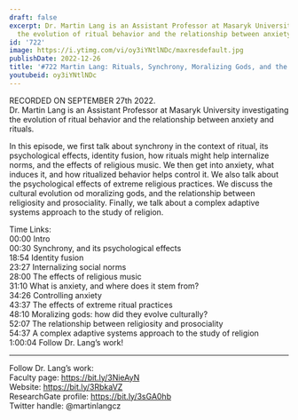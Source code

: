 ```yaml
---
draft: false
excerpt: Dr. Martin Lang is an Assistant Professor at Masaryk University investigating
  the evolution of ritual behavior and the relationship between anxiety and rituals.
id: '722'
image: https://i.ytimg.com/vi/oy3iYNtlNDc/maxresdefault.jpg
publishDate: 2022-12-26
title: '#722 Martin Lang: Rituals, Synchrony, Moralizing Gods, and the Study of Religion'
youtubeid: oy3iYNtlNDc
---
```

<div class="timelinks">

RECORDED ON SEPTEMBER 27th 2022.  
Dr. Martin Lang is an Assistant Professor at Masaryk University investigating the evolution of ritual behavior and the relationship between anxiety and rituals.

In this episode, we first talk about synchrony in the context of ritual, its psychological effects, identity fusion, how rituals might help internalize norms, and the effects of religious music. We then get into anxiety, what induces it, and how ritualized behavior helps control it. We also talk about the psychological effects of extreme religious practices. We discuss the cultural evolution od moralizing gods, and the relationship between religiosity and prosociality. Finally, we talk about a complex adaptive systems approach to the study of religion.

Time Links:  
<time>00:00</time> Intro  
<time>00:30</time> Synchrony, and its psychological effects  
<time>18:54</time> Identity fusion  
<time>23:27</time> Internalizing social norms  
<time>28:00</time> The effects of religious music  
<time>31:10</time> What is anxiety, and where does it stem from?  
<time>34:26</time> Controlling anxiety  
<time>43:37</time> The effects of extreme ritual practices  
<time>48:10</time> Moralizing gods: how did they evolve culturally?  
<time>52:07</time> The relationship between religiosity and prosociality  
<time>54:37</time> A complex adaptive systems approach to the study of religion  
<time>1:00:04</time> Follow Dr. Lang’s work!

---

Follow Dr. Lang’s work:  
Faculty page: https://bit.ly/3NieAyN  
Website: https://bit.ly/3RbkaVZ  
ResearchGate profile: https://bit.ly/3sGA0hb  
Twitter handle: @martinlangcz
</div>

